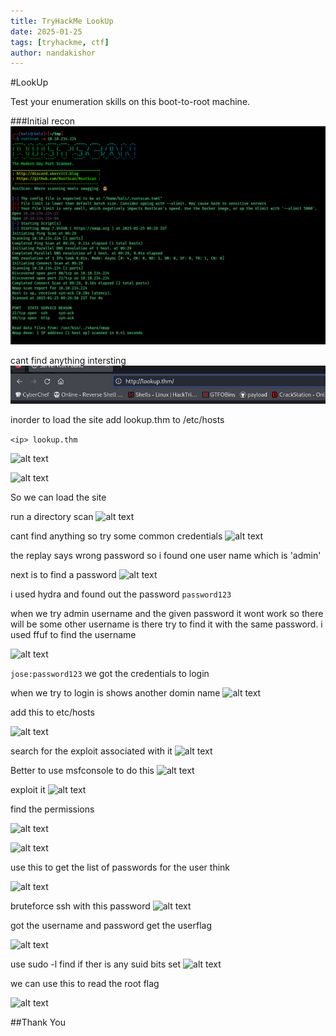 ```yaml
---
title: TryHackMe LookUp
date: 2025-01-25
tags: [tryhackme, ctf]
author: nandakishor
---
```

#LookUp

Test your enumeration skills on this boot-to-root machine.


###Initial recon
![alt text](<../assets/images/lookup/Screenshot 2025-01-25 093133.png>)

cant find anything intersting
![alt text](<../assets/images/lookup/Screenshot 2025-01-25 093145.png>)

inorder to load the site add lookup.thm to /etc/hosts

```<ip> lookup.thm```

![alt text](<../assets/images/lookup/Screenshot 2025-01-25 094237.png>)

![alt text](<../assets/images/lookup/Screenshot 2025-01-25 103232.png>)

So we can load the site

run a directory scan
![alt text](<../assets/images/lookup/Screenshot 2025-01-25 104152.png>)

cant find anything
so try some common credentials
![alt text](<../assets/images/lookup/Screenshot 2025-01-25 104442.png>)

the replay says wrong password so i found one user name which is 'admin'

next is to find a password
![alt text](<../assets/images/lookup/Screenshot 2025-01-25 105534.png>)

i used hydra and found out the password
```password123```

when we try admin username and the given password it wont work so there will be some other username is there
try to find it with the same password. i used ffuf to find the username

![alt text](<../assets/images/lookup/Screenshot 2025-01-25 110423.png>)

```jose:password123```
we got the credentials to login

when we try to login is shows another domin name
![alt text](<../assets/images/lookup/Screenshot 2025-01-25 113454.png>)

add this to etc/hosts

![alt text](<../assets/images/lookup/Screenshot 2025-01-25 113542.png>)

search for the exploit associated with it
![alt text](<../assets/images/lookup/Screenshot 2025-01-25 113552.png>)


Better to use msfconsole to do this
![alt text](<../assets/images/lookup/Screenshot 2025-01-25 113834.png>)


exploit it
![alt text](<../assets/images/lookup/Screenshot 2025-01-25 114410.png>)

find the permissions 

![alt text](<../assets/images/lookup/Screenshot 2025-01-25 114800.png>)

![alt text](<../assets/images/lookup/Screenshot 2025-01-25 154950.png>)

use this to get the list of passwords for the user think

![alt text](<../assets/images/lookup/Screenshot 2025-01-25 155025.png>)

bruteforce ssh with this password
![alt text](<../assets/images/lookup/Screenshot 2025-01-25 155313.png>)

got the username and password
get the userflag

![alt text](<../assets/images/lookup/Screenshot 2025-01-25 155641.png>)

use sudo -l find if ther is any suid bits set
![alt text](<../assets/images/lookup/Screenshot 2025-01-25 155913.png>)

we can use this to read the root flag

![alt text](<../assets/images/lookup/Screenshot 2025-01-25 160027.png>)

##Thank You
